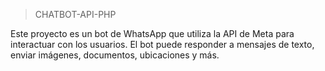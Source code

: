 
> CHATBOT-API-PHP

Este proyecto es un bot de WhatsApp que utiliza la API de Meta para interactuar con los usuarios. El bot puede responder a mensajes de texto, enviar imágenes, documentos, ubicaciones y más.